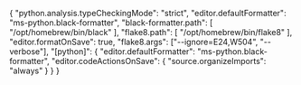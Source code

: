 {
    "python.analysis.typeCheckingMode": "strict",
    "editor.defaultFormatter": "ms-python.black-formatter",
    "black-formatter.path": [
        "/opt/homebrew/bin/black"
    ],
    "flake8.path": [
        "/opt/homebrew/bin/flake8"
    ],
    "editor.formatOnSave": true,
    "flake8.args": ["--ignore=E24,W504", "--verbose"],
    "[python]": {
        "editor.defaultFormatter": "ms-python.black-formatter",
        "editor.codeActionsOnSave": {
            "source.organizeImports": "always"
        }
      }
}